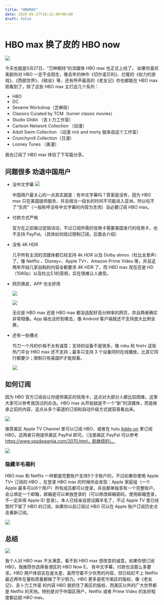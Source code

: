 ```yaml
---
title: "HBOMAX"
date: 2020-05-27T19:12:40+08:00
draft: false
---
```


# HBO max 换了皮的 HBO now

![](https://oss.qust.me/img/20200527194726.jpg)

今天也就是5月27日，“万种期待”的流媒体 HBO max 也正式上线了。<!--more--> 如果你喜欢美剧你对 HBO 一定不会陌生，像去年的神作《切尔诺贝利》、烂尾的《权力的游戏》、《西部世界》、《硅谷》等，还有呼声最高的《老友记》你也都能在 HBO max 观看到了。除了这些 HBO max 主打这几个系列：

- HBO
- DC
- Sesame Workshop（芝麻街）
- Classics Curated by TCM（turner classic movies）
- Studio Ghibli （吉卜力工作室）
- Cartoon Network Collection （动漫）
- Adult Swim Collection （动漫 rick and morty 就来自这个工作室）
- Crunchyroll Collection（日漫）
- Looney Tunes （美漫）

我也订阅了 HBO max 体验了下写篇分享。

## 问题很多 劝退中国用户

* 没中文字幕 ![](https://oss.qust.me/img/20200527201141.jpg)

  中国用户最关心的一点其实就是：有中文字幕吗？答案是没有，因为 HBO max 只在美国提供服务，并且相当一段长的时间不可能进入亚洲，所以吃不了“生肉”（一般称呼没有中文字幕的内容为生肉）没必要订阅 HBO max。

* 付款方式严格

  官方在之前做过促销活动，不过订阅所需的信用卡需要美国发行的信用卡，也不支持 PayPal。（具体如何绕过限制订阅，后面会介绍）
  
* 没有 4K HDR

  几乎所有主流的流媒体都已经支持 4k HDR 以及 Dolby atmos（杜比全景声）了，像 Netflix 、Disney+、Apple TV+、Amazon Prime Video 等，并且这两年开始几家自制的内容全都要求 4K HDR 了。而 HBO max 现在还是 HD （1080p）以及杜比5.1的音频，实在很难让人接受。

* 网页换皮，APP 也太好用

  ![](https://oss.qust.me/img/20200527203510.jpg)

  ![](https://oss.qust.me/img/20200527203532.jpg)

  无论是 HBO max 还是 HBO max 都没适配好高分辨率的网页，并且两者确实非常相像。App 端也没好到哪去，像 Android 客户端就还不支持放大比例全屏。

* 还有一些槽点

  15刀一个月的价格不太有诚意；支持的设备不是很多，像 roku 和 firetv 这些热门平台 HBO max 还不支持；最多只支持 3 个设备同时在线播放，比其它同行都要少；限制只有美国IP才能观看。

  ![](https://oss.qust.me/img/20200527205107.jpg)

## 如何订阅

因为 HBO 官方订阅会让你提供美区的信用卡，这点对大部分人都比较困难，这里大家可以参考我饶过的办法。HBO max 从开始就是不一个“新”的流媒体，而是继承之前的内容，这点从多个渠道的订阅和自动升级方式就容易看出来。

![](https://oss.qust.me/img/20200527210112.jpg)

推荐美区 Apple TV Channel 里可以订阅 HBO、或者在 hulu  [Adds-on](https://www.hulu.com/hbo) 里订阅 HBO。这两者只用提供美区 PayPal 即可。（注册美区 PayPal 可以参考 https://www.vpsdawanjia.com/2070.html，挺麻烦的）。

![](https://oss.qust.me/img/20200527213535.jpg)

### 隐藏羊毛福利

HBO max 和 Netflix 一样都是完整账户支持5个子账户的，不过如果你使用 Apple TV+ 订阅的 HBO ，在登录 HBO max 的时候你会发现：Apple 家庭组（一个 Apple 最多可以6个用户）所有成员都可以登录，并且都单独享有一个完整账户。会让绑定一个邮箱，邮箱是可以单独登录的（可以修改邮箱密码，使用邮箱登录，不一定非得 Apple ID 登录）。本人已经亲自尝试薅羊毛了，不过 Apple TV 里已经暂时下架了 HBO 的订阅，如果你以前订阅过 HBO 可以在 Apple 账户订阅历史点击重新订阅。

![](https://oss.qust.me/img/20200527213313.JPEG)

## 总结

![](https://oss.qust.me/img/20200527214047.jpg)

我个人对 HBO max 不太满意，看不到 HBO max 想改变的诚意。如果你想订阅 HBO，我推荐你选择香港区的 HBO Now E， 有中文字幕，付款也没那么多要求。HBO 用户体验实在是太差，虽然守着不少优秀的内容，但已经赶不上 Netflix 最近两年在量和质量都做了不少努力。HBO 更多是死守美区的版权，像《老友记》、吉卜力工作室 的内容 HBO 就抓住了美区的版权，而美区以外的广大世界都是 Netflix 的天地。特别是对于中国区用户，Netflix 或者 Prime Video 的友好程度都远超 HBO max。

